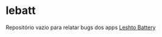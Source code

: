 # lebatt
Repositório vazio para relatar bugs dos apps [Leshto Battery](https://gitlab.com/leshto-battery/)
